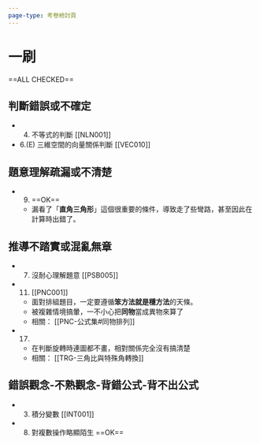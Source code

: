 ```yaml
---
page-type: 考卷檢討頁
---
```

# 一刷
==ALL CHECKED==
## 判斷錯誤或不確定
- 4. 不等式的判斷 [[NLN001]]
- 6.(E) 三維空間的向量關係判斷 [[VEC010]]

## 題意理解疏漏或不清楚
- 9. ==OK==
	- 漏看了「**直角三角形**」這個很重要的條件，導致走了些彎路，甚至因此在計算時出錯了。

## 推導不踏實或混亂無章 
- 7. 沒耐心理解題意 [[PSB005]]
- 11. [[PNC001]]
	- 面對排組題目，一定要遵循**笨方法就是穩方法**的天條。
	- 被複雜情境搞暈，一不小心把**同物**當成異物來算了
	- 相關： [[PNC-公式集#同物排列]]
- 17. 
	- 在判斷旋轉時連圖都不畫，相對關係完全沒有搞清楚
	- 相關： [[TRG-三角比與特殊角轉換]]
## 錯誤觀念-不熟觀念-背錯公式-背不出公式
- 3. 積分變數 [[INT001]]
- 8. 對複數操作略顯陌生 ==OK==
